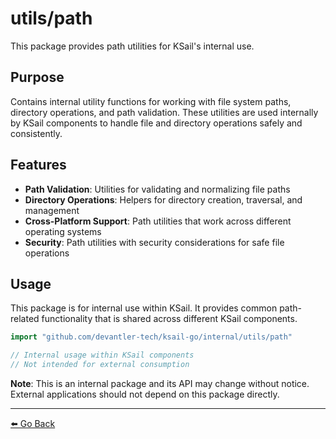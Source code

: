 # utils/path

This package provides path utilities for KSail's internal use.

## Purpose

Contains internal utility functions for working with file system paths, directory operations, and path validation. These utilities are used internally by KSail components to handle file and directory operations safely and consistently.

## Features

- **Path Validation**: Utilities for validating and normalizing file paths
- **Directory Operations**: Helpers for directory creation, traversal, and management
- **Cross-Platform Support**: Path utilities that work across different operating systems
- **Security**: Path utilities with security considerations for safe file operations

## Usage

This package is for internal use within KSail. It provides common path-related functionality that is shared across different KSail components.

```go
import "github.com/devantler-tech/ksail-go/internal/utils/path"

// Internal usage within KSail components
// Not intended for external consumption
```

**Note**: This is an internal package and its API may change without notice. External applications should not depend on this package directly.

---

[⬅️ Go Back](../../../README.md)
